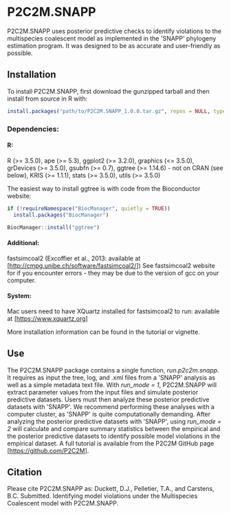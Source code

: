 
<!-- README.md is generated from README.Rmd. Please edit that file -->
P2C2M.SNAPP
===========

P2C2M.SNAPP uses posterior predictive checks to identify violations to the multispecies coalescent model as implemented in the 'SNAPP' phylogeny estimation program. It was designed to be as accurate and user-friendly as possible.

Installation
------------

To install P2C2M.SNAPP, first download the gunzipped tarball and then install from source in R with:

``` r
install.packages("path/to/P2C2M.SNAPP_1.0.0.tar.gz", repos = NULL, type = "source")
```

### Dependencies:

#### R:

R (&gt;= 3.5.0),
ape (&gt;= 5.3),
ggplot2 (&gt;= 3.2.0),
graphics (&lt;= 3.5.0),
grDevices (&gt;= 3.5.0),
gsubfn (&gt;= 0.7),
ggtree (&gt;= 1.14.6) - not on CRAN (see below),
KRIS (&gt;= 1.1.1),
stats (&gt;= 3.5.0),
utils (&gt;= 3.5.0)

The easiest way to install ggtree is with code from the Bioconductor website:

``` r
if (!requireNamespace("BiocManager", quietly = TRUE))
  install.packages("BiocManager")

BiocManager::install("ggtree")
```

#### Additional:

fastsimcoal2 (Excoffier et al., 2013: available at \[<http://cmpg.unibe.ch/software/fastsimcoal2/>\]) See fastsimcoal2 website for if you encounter errors - they may be due to the version of gcc on your computer.

#### System:

Mac users need to have XQuartz installed for fastsimcoal2 to run: available at \[<https://www.xquartz.org>\]

More installation information can be found in the tutorial or vignette.

Use
---

The P2C2M.SNAPP package contains a single function, *run.p2c2m.snapp*. It requires as input the tree, log, and .xml files from a 'SNAPP' analysis as well as a simple metadata text file. With *run\_mode = 1*, P2C2M.SNAPP will extract parameter values from the input files and simulate posterior predictive datasets. Users must then analyze these posterior predictive datasets with 'SNAPP'. We recommend performing these analyses with a computer cluster, as 'SNAPP' is quite computationally demanding. After analyzing the posterior predictive datasets with 'SNAPP', using *run\_mode = 2* will calculate and compare summary statistics between the empirical and the posterior predictive datasets to identify possible model violations in the empirical dataset. A full tutorial is available from the P2C2M GitHub page \[<https://github.com/P2C2M>\].

Citation
--------

Please cite P2C2M.SNAPP as: Duckett, D.J., Pelletier, T.A., and Carstens, B.C. Submitted. Identifying model violations under the Multispecies Coalescent model with P2C2M.SNAPP.
